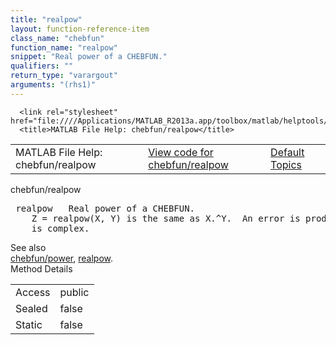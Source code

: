 ```yaml
---
title: "realpow"
layout: function-reference-item
class_name: "chebfun"
function_name: "realpow"
snippet: "Real power of a CHEBFUN."
qualifiers: ""
return_type: "varargout"
arguments: "(rhs1)"
---
```


<html>
   <head>
      <meta http-equiv="Content-Type" content="text/html; charset=utf-8">
   
      <link rel="stylesheet" href="file:////Applications/MATLAB_R2013a.app/toolbox/matlab/helptools/private/helpwin.css">
      <title>MATLAB File Help: chebfun/realpow</title>
   </head>
   <body>
      <!--Single-page help-->
      <table border="0" cellspacing="0" width="100%">
         <tr class="subheader">
            <td class="headertitle">MATLAB File Help: chebfun/realpow</td>
            <td class="subheader-left"><a href="matlab:edit chebfun/realpow">View code for chebfun/realpow</a></td>
            <td class="subheader-right"><a href="matlab:helpwin">Default Topics</a></td>
         </tr>
      </table>
      <div class="title">chebfun/realpow</div>
      <div class="helptext"><pre><!--helptext --> <span class="helptopic">realpow</span>   Real power of a CHEBFUN.
    Z = <span class="helptopic">realpow</span>(X, Y) is the same as X.^Y.  An error is produced if the result
    is complex.</pre></div><!--after help --><!--seeAlso--><div class="footerlinktitle">See also</div><div class="footerlink"> <a href="matlab:helpwin chebfun/power">chebfun/power</a>, <a href="matlab:helpwin realpow">realpow</a>.
</div>
      <!--Method-->
      <div class="sectiontitle">Method Details</div>
      <table class="class-details">
         <tr>
            <td class="class-detail-label">Access</td>
            <td>public</td>
         </tr>
         <tr>
            <td class="class-detail-label">Sealed</td>
            <td>false</td>
         </tr>
         <tr>
            <td class="class-detail-label">Static</td>
            <td>false</td>
         </tr>
      </table>
   </body>
</html>
